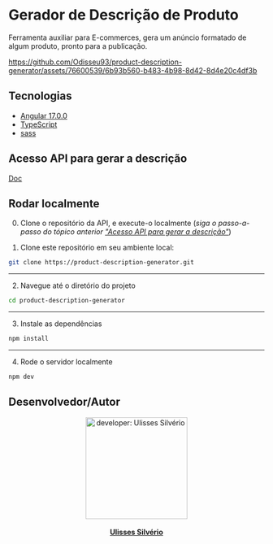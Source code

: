 # Gerador de Descrição de Produto
Ferramenta auxiliar para E-commerces, gera um anúncio formatado de algum produto, pronto para a publicação.


https://github.com/Odisseu93/product-description-generator/assets/76600539/6b93b560-b483-4b98-8d42-8d4e20c4df3b

## Tecnologias
- [Angular 17.0.0](https://angular.io/)
- [TypeScript](https://www.typescriptlang.org/) 
- [sass](https://sass-lang.com/)

## <a id="product-description-generator-api"></a> Acesso API para gerar a descrição
[Doc](https://github.com/Odisseu93/openai-api)

## Rodar localmente
0. Clone o repositório da API, e execute-o localmente (*siga o passo-a-passo do tópico anterior ["Acesso API para gerar a descrição"](#product-description-generator-api)*)

1. Clone este repositório em seu ambiente local:
```bash
git clone https://product-description-generator.git
```
---
2. Navegue até o diretório do projeto 

```bash
cd product-description-generator
```
---
3. Instale as dependências  

```bash
npm install
```
---
4. Rode o servidor  localmente
```bash
npm dev
```


## Desenvolvedor/Autor

<div align="center">
  <img src="https://user-images.githubusercontent.com/76600539/235897309-88ab21df-d0be-4905-829c-36ab68ebc2e8.png" alt="developer: Ulisses Silvério"    width="200px" align="center"/>
</div>
<br>
<div align="center" margin="50px">
 <a href="https://ulisses.tec.br" align="center">
  <b>Ulisses Silvério</b>
</a>
</div>

